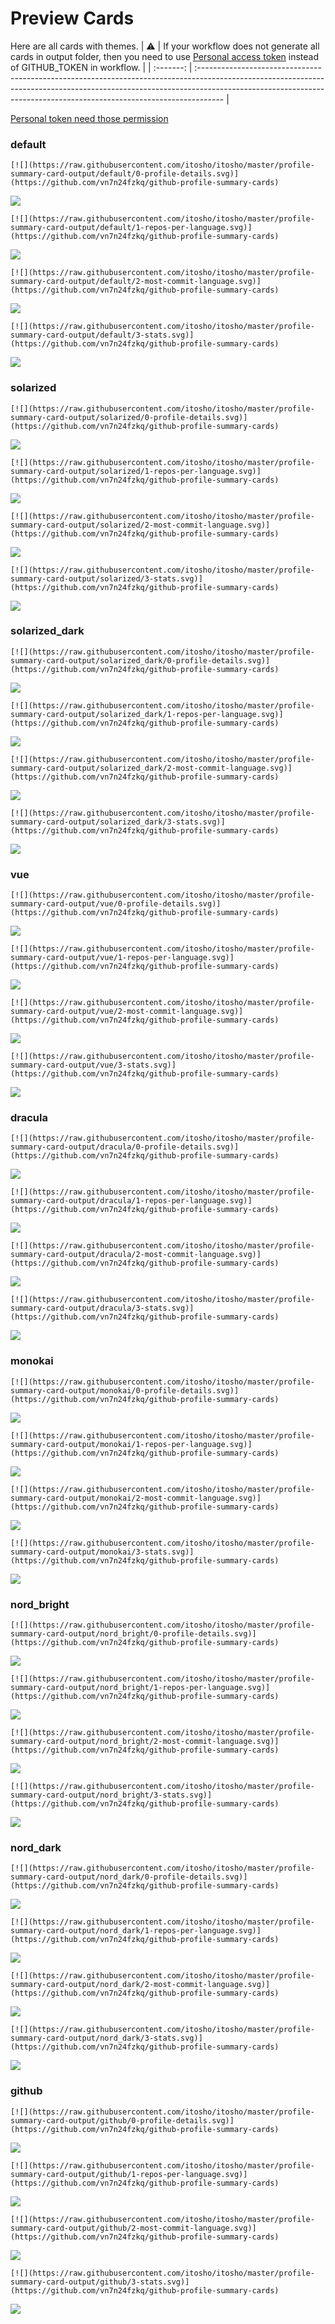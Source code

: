 
# Preview Cards

Here are all cards with themes.
| :warning: | If your workflow does not generate all cards in output folder, then you need to use [Personal access token](https://docs.github.com/en/actions/configuring-and-managing-workflows/creating-and-storing-encrypted-secrets) instead of GITHUB_TOKEN in workflow. |
| :-------: | :------------------------------------------------------------------------------------------------------------------------------------------------------------------------------------------------------------------------------------------------ |

[Personal token need those permission](https://github.com/vn7n24fzkq/github-profile-summary-cards/wiki/Personal-access-token-permissions)


### default


```
[![](https://raw.githubusercontent.com/itosho/itosho/master/profile-summary-card-output/default/0-profile-details.svg)](https://github.com/vn7n24fzkq/github-profile-summary-cards)
```
![](https://raw.githubusercontent.com/itosho/itosho/master/profile-summary-card-output/default/0-profile-details.svg)


```
[![](https://raw.githubusercontent.com/itosho/itosho/master/profile-summary-card-output/default/1-repos-per-language.svg)](https://github.com/vn7n24fzkq/github-profile-summary-cards)
```
![](https://raw.githubusercontent.com/itosho/itosho/master/profile-summary-card-output/default/1-repos-per-language.svg)


```
[![](https://raw.githubusercontent.com/itosho/itosho/master/profile-summary-card-output/default/2-most-commit-language.svg)](https://github.com/vn7n24fzkq/github-profile-summary-cards)
```
![](https://raw.githubusercontent.com/itosho/itosho/master/profile-summary-card-output/default/2-most-commit-language.svg)


```
[![](https://raw.githubusercontent.com/itosho/itosho/master/profile-summary-card-output/default/3-stats.svg)](https://github.com/vn7n24fzkq/github-profile-summary-cards)
```
![](https://raw.githubusercontent.com/itosho/itosho/master/profile-summary-card-output/default/3-stats.svg)


### solarized


```
[![](https://raw.githubusercontent.com/itosho/itosho/master/profile-summary-card-output/solarized/0-profile-details.svg)](https://github.com/vn7n24fzkq/github-profile-summary-cards)
```
![](https://raw.githubusercontent.com/itosho/itosho/master/profile-summary-card-output/solarized/0-profile-details.svg)


```
[![](https://raw.githubusercontent.com/itosho/itosho/master/profile-summary-card-output/solarized/1-repos-per-language.svg)](https://github.com/vn7n24fzkq/github-profile-summary-cards)
```
![](https://raw.githubusercontent.com/itosho/itosho/master/profile-summary-card-output/solarized/1-repos-per-language.svg)


```
[![](https://raw.githubusercontent.com/itosho/itosho/master/profile-summary-card-output/solarized/2-most-commit-language.svg)](https://github.com/vn7n24fzkq/github-profile-summary-cards)
```
![](https://raw.githubusercontent.com/itosho/itosho/master/profile-summary-card-output/solarized/2-most-commit-language.svg)


```
[![](https://raw.githubusercontent.com/itosho/itosho/master/profile-summary-card-output/solarized/3-stats.svg)](https://github.com/vn7n24fzkq/github-profile-summary-cards)
```
![](https://raw.githubusercontent.com/itosho/itosho/master/profile-summary-card-output/solarized/3-stats.svg)


### solarized_dark


```
[![](https://raw.githubusercontent.com/itosho/itosho/master/profile-summary-card-output/solarized_dark/0-profile-details.svg)](https://github.com/vn7n24fzkq/github-profile-summary-cards)
```
![](https://raw.githubusercontent.com/itosho/itosho/master/profile-summary-card-output/solarized_dark/0-profile-details.svg)


```
[![](https://raw.githubusercontent.com/itosho/itosho/master/profile-summary-card-output/solarized_dark/1-repos-per-language.svg)](https://github.com/vn7n24fzkq/github-profile-summary-cards)
```
![](https://raw.githubusercontent.com/itosho/itosho/master/profile-summary-card-output/solarized_dark/1-repos-per-language.svg)


```
[![](https://raw.githubusercontent.com/itosho/itosho/master/profile-summary-card-output/solarized_dark/2-most-commit-language.svg)](https://github.com/vn7n24fzkq/github-profile-summary-cards)
```
![](https://raw.githubusercontent.com/itosho/itosho/master/profile-summary-card-output/solarized_dark/2-most-commit-language.svg)


```
[![](https://raw.githubusercontent.com/itosho/itosho/master/profile-summary-card-output/solarized_dark/3-stats.svg)](https://github.com/vn7n24fzkq/github-profile-summary-cards)
```
![](https://raw.githubusercontent.com/itosho/itosho/master/profile-summary-card-output/solarized_dark/3-stats.svg)


### vue


```
[![](https://raw.githubusercontent.com/itosho/itosho/master/profile-summary-card-output/vue/0-profile-details.svg)](https://github.com/vn7n24fzkq/github-profile-summary-cards)
```
![](https://raw.githubusercontent.com/itosho/itosho/master/profile-summary-card-output/vue/0-profile-details.svg)


```
[![](https://raw.githubusercontent.com/itosho/itosho/master/profile-summary-card-output/vue/1-repos-per-language.svg)](https://github.com/vn7n24fzkq/github-profile-summary-cards)
```
![](https://raw.githubusercontent.com/itosho/itosho/master/profile-summary-card-output/vue/1-repos-per-language.svg)


```
[![](https://raw.githubusercontent.com/itosho/itosho/master/profile-summary-card-output/vue/2-most-commit-language.svg)](https://github.com/vn7n24fzkq/github-profile-summary-cards)
```
![](https://raw.githubusercontent.com/itosho/itosho/master/profile-summary-card-output/vue/2-most-commit-language.svg)


```
[![](https://raw.githubusercontent.com/itosho/itosho/master/profile-summary-card-output/vue/3-stats.svg)](https://github.com/vn7n24fzkq/github-profile-summary-cards)
```
![](https://raw.githubusercontent.com/itosho/itosho/master/profile-summary-card-output/vue/3-stats.svg)


### dracula


```
[![](https://raw.githubusercontent.com/itosho/itosho/master/profile-summary-card-output/dracula/0-profile-details.svg)](https://github.com/vn7n24fzkq/github-profile-summary-cards)
```
![](https://raw.githubusercontent.com/itosho/itosho/master/profile-summary-card-output/dracula/0-profile-details.svg)


```
[![](https://raw.githubusercontent.com/itosho/itosho/master/profile-summary-card-output/dracula/1-repos-per-language.svg)](https://github.com/vn7n24fzkq/github-profile-summary-cards)
```
![](https://raw.githubusercontent.com/itosho/itosho/master/profile-summary-card-output/dracula/1-repos-per-language.svg)


```
[![](https://raw.githubusercontent.com/itosho/itosho/master/profile-summary-card-output/dracula/2-most-commit-language.svg)](https://github.com/vn7n24fzkq/github-profile-summary-cards)
```
![](https://raw.githubusercontent.com/itosho/itosho/master/profile-summary-card-output/dracula/2-most-commit-language.svg)


```
[![](https://raw.githubusercontent.com/itosho/itosho/master/profile-summary-card-output/dracula/3-stats.svg)](https://github.com/vn7n24fzkq/github-profile-summary-cards)
```
![](https://raw.githubusercontent.com/itosho/itosho/master/profile-summary-card-output/dracula/3-stats.svg)


### monokai


```
[![](https://raw.githubusercontent.com/itosho/itosho/master/profile-summary-card-output/monokai/0-profile-details.svg)](https://github.com/vn7n24fzkq/github-profile-summary-cards)
```
![](https://raw.githubusercontent.com/itosho/itosho/master/profile-summary-card-output/monokai/0-profile-details.svg)


```
[![](https://raw.githubusercontent.com/itosho/itosho/master/profile-summary-card-output/monokai/1-repos-per-language.svg)](https://github.com/vn7n24fzkq/github-profile-summary-cards)
```
![](https://raw.githubusercontent.com/itosho/itosho/master/profile-summary-card-output/monokai/1-repos-per-language.svg)


```
[![](https://raw.githubusercontent.com/itosho/itosho/master/profile-summary-card-output/monokai/2-most-commit-language.svg)](https://github.com/vn7n24fzkq/github-profile-summary-cards)
```
![](https://raw.githubusercontent.com/itosho/itosho/master/profile-summary-card-output/monokai/2-most-commit-language.svg)


```
[![](https://raw.githubusercontent.com/itosho/itosho/master/profile-summary-card-output/monokai/3-stats.svg)](https://github.com/vn7n24fzkq/github-profile-summary-cards)
```
![](https://raw.githubusercontent.com/itosho/itosho/master/profile-summary-card-output/monokai/3-stats.svg)


### nord_bright


```
[![](https://raw.githubusercontent.com/itosho/itosho/master/profile-summary-card-output/nord_bright/0-profile-details.svg)](https://github.com/vn7n24fzkq/github-profile-summary-cards)
```
![](https://raw.githubusercontent.com/itosho/itosho/master/profile-summary-card-output/nord_bright/0-profile-details.svg)


```
[![](https://raw.githubusercontent.com/itosho/itosho/master/profile-summary-card-output/nord_bright/1-repos-per-language.svg)](https://github.com/vn7n24fzkq/github-profile-summary-cards)
```
![](https://raw.githubusercontent.com/itosho/itosho/master/profile-summary-card-output/nord_bright/1-repos-per-language.svg)


```
[![](https://raw.githubusercontent.com/itosho/itosho/master/profile-summary-card-output/nord_bright/2-most-commit-language.svg)](https://github.com/vn7n24fzkq/github-profile-summary-cards)
```
![](https://raw.githubusercontent.com/itosho/itosho/master/profile-summary-card-output/nord_bright/2-most-commit-language.svg)


```
[![](https://raw.githubusercontent.com/itosho/itosho/master/profile-summary-card-output/nord_bright/3-stats.svg)](https://github.com/vn7n24fzkq/github-profile-summary-cards)
```
![](https://raw.githubusercontent.com/itosho/itosho/master/profile-summary-card-output/nord_bright/3-stats.svg)


### nord_dark


```
[![](https://raw.githubusercontent.com/itosho/itosho/master/profile-summary-card-output/nord_dark/0-profile-details.svg)](https://github.com/vn7n24fzkq/github-profile-summary-cards)
```
![](https://raw.githubusercontent.com/itosho/itosho/master/profile-summary-card-output/nord_dark/0-profile-details.svg)


```
[![](https://raw.githubusercontent.com/itosho/itosho/master/profile-summary-card-output/nord_dark/1-repos-per-language.svg)](https://github.com/vn7n24fzkq/github-profile-summary-cards)
```
![](https://raw.githubusercontent.com/itosho/itosho/master/profile-summary-card-output/nord_dark/1-repos-per-language.svg)


```
[![](https://raw.githubusercontent.com/itosho/itosho/master/profile-summary-card-output/nord_dark/2-most-commit-language.svg)](https://github.com/vn7n24fzkq/github-profile-summary-cards)
```
![](https://raw.githubusercontent.com/itosho/itosho/master/profile-summary-card-output/nord_dark/2-most-commit-language.svg)


```
[![](https://raw.githubusercontent.com/itosho/itosho/master/profile-summary-card-output/nord_dark/3-stats.svg)](https://github.com/vn7n24fzkq/github-profile-summary-cards)
```
![](https://raw.githubusercontent.com/itosho/itosho/master/profile-summary-card-output/nord_dark/3-stats.svg)


### github


```
[![](https://raw.githubusercontent.com/itosho/itosho/master/profile-summary-card-output/github/0-profile-details.svg)](https://github.com/vn7n24fzkq/github-profile-summary-cards)
```
![](https://raw.githubusercontent.com/itosho/itosho/master/profile-summary-card-output/github/0-profile-details.svg)


```
[![](https://raw.githubusercontent.com/itosho/itosho/master/profile-summary-card-output/github/1-repos-per-language.svg)](https://github.com/vn7n24fzkq/github-profile-summary-cards)
```
![](https://raw.githubusercontent.com/itosho/itosho/master/profile-summary-card-output/github/1-repos-per-language.svg)


```
[![](https://raw.githubusercontent.com/itosho/itosho/master/profile-summary-card-output/github/2-most-commit-language.svg)](https://github.com/vn7n24fzkq/github-profile-summary-cards)
```
![](https://raw.githubusercontent.com/itosho/itosho/master/profile-summary-card-output/github/2-most-commit-language.svg)


```
[![](https://raw.githubusercontent.com/itosho/itosho/master/profile-summary-card-output/github/3-stats.svg)](https://github.com/vn7n24fzkq/github-profile-summary-cards)
```
![](https://raw.githubusercontent.com/itosho/itosho/master/profile-summary-card-output/github/3-stats.svg)

